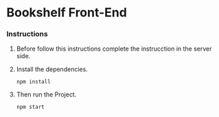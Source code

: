 # Bookshelf Front-End

### Instructions

1. Before follow this instructions complete the instrucction in the server side.

2. Install the dependencies.

   ```
   npm install
   ```

3. Then run the Project.

   ```
   npm start
   ```
